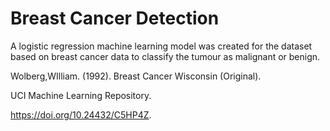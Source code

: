 # Breast Cancer Detection

A logistic regression machine learning model was created for the dataset based on breast cancer data to classify the tumour as malignant or benign.

Wolberg,WIlliam. (1992). Breast Cancer Wisconsin (Original). 

UCI Machine Learning Repository. 

https://doi.org/10.24432/C5HP4Z.
